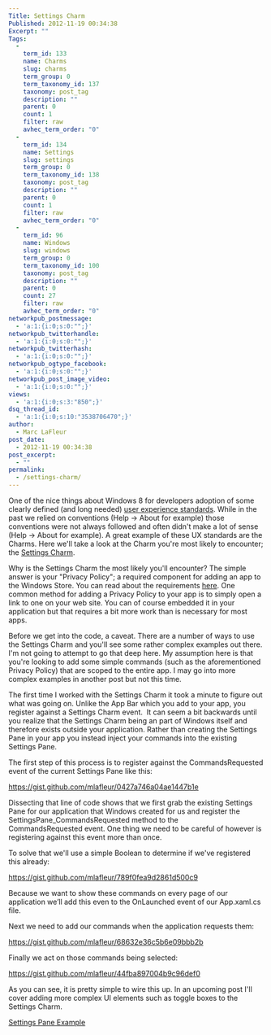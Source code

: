 ```yaml
---
Title: Settings Charm
Published: 2012-11-19 00:34:38
Excerpt: ""
Tags:
  - 
    term_id: 133
    name: Charms
    slug: charms
    term_group: 0
    term_taxonomy_id: 137
    taxonomy: post_tag
    description: ""
    parent: 0
    count: 1
    filter: raw
    avhec_term_order: "0"
  - 
    term_id: 134
    name: Settings
    slug: settings
    term_group: 0
    term_taxonomy_id: 138
    taxonomy: post_tag
    description: ""
    parent: 0
    count: 1
    filter: raw
    avhec_term_order: "0"
  - 
    term_id: 96
    name: Windows
    slug: windows
    term_group: 0
    term_taxonomy_id: 100
    taxonomy: post_tag
    description: ""
    parent: 0
    count: 27
    filter: raw
    avhec_term_order: "0"
networkpub_postmessage:
  - 'a:1:{i:0;s:0:"";}'
networkpub_twitterhandle:
  - 'a:1:{i:0;s:0:"";}'
networkpub_twitterhash:
  - 'a:1:{i:0;s:0:"";}'
networkpub_ogtype_facebook:
  - 'a:1:{i:0;s:0:"";}'
networkpub_post_image_video:
  - 'a:1:{i:0;s:0:"";}'
views:
  - 'a:1:{i:0;s:3:"850";}'
dsq_thread_id:
  - 'a:1:{i:0;s:10:"3538706470";}'
author:
  - Marc LaFleur
post_date:
  - 2012-11-19 00:34:38
post_excerpt:
  - ""
permalink:
  - /settings-charm/
---
```

One of the nice things about Windows 8 for developers adoption of some clearly defined (and long needed) <a href="http://msdn.microsoft.com/en-us/library/windows/apps/hh779072.aspx" target="_blank">user experience standards</a>. While in the past we relied on conventions (Help -&gt; About for example) those conventions were not always followed and often didn't make a lot of sense (Help -&gt; About for example). A great example of these UX standards are the Charms. Here we'll take a look at the Charm you're most likely to encounter; the <a href="http://msdn.microsoft.com/en-us/library/windows/apps/Hh770544.aspx" target="_blank">Settings Charm</a>.

Why is the Settings Charm the most likely you'll encounter? The simple answer is your "Privacy Policy"; a required component for adding an app to the Windows Store. You can read about the requirements <a href="http://msdn.microsoft.com/en-us/library/windows/apps/hh694083.aspx" target="_blank">here</a>. One common method for adding a Privacy Policy to your app is to simply open a link to one on your web site. You can of course embedded it in your application but that requires a bit more work than is necessary for most apps.

Before we get into the code, a caveat. There are a number of ways to use the Settings Charm and you'll see some rather complex examples out there. I'm not going to attempt to go that deep here. My assumption here is that you're looking to add some simple commands (such as the aforementioned Privacy Policy) that are scoped to the entire app. I may go into more complex examples in another post but not this time.

The first time I worked with the Settings Charm it took a minute to figure out what was going on. Unlike the App Bar which you add to your app, you register against a Settings Charm event.  It can seem a bit backwards until you realize that the Settings Charm being an part of Windows itself and therefore exists outside your application. Rather than creating the Settings Pane in your app you instead inject your commands into the existing Settings Pane.

The first step of this process is to register against the CommandsRequested event of the current Settings Pane like this:

https://gist.github.com/mlafleur/0427a746a04ae1447b1e

Dissecting that line of code shows that we first grab the existing Settings Pane for our application that Windows created for us and register the SettingsPane_CommandsRequested method to the CommandsRequested event. One thing we need to be careful of however is registering against this event more than once.

To solve that we'll use a simple Boolean to determine if we've registered this already:

https://gist.github.com/mlafleur/789f0fea9d2861d500c9

Because we want to show these commands on every page of our application we’ll add this even to the OnLaunched event of our App.xaml.cs file.

Next we need to add our commands when the application requests them:

https://gist.github.com/mlafleur/68632e36c5b6e09bbb2b

Finally we act on those commands being selected:

https://gist.github.com/mlafleur/44fba897004b9c96def0

As you can see, it is pretty simple to wire this up. In an upcoming post I'll cover adding more complex UI elements such as toggle boxes to the Settings Charm.

<a href="http://massivescale.azurewebsites.net/wp-content/uploads/2012/11/SettingsPaneExample_2012-11-19-00-27-49Z1.zip">Settings Pane Example</a>